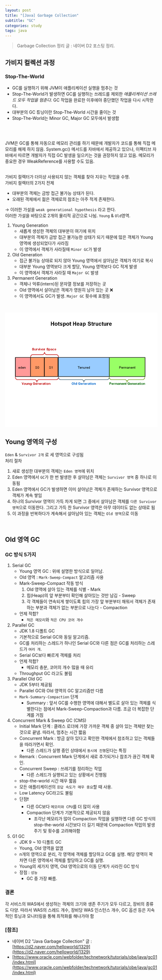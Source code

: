 ```yaml
---
layout: post
title: "[Java] Garbage Collection"
subtitle: "GC"
categories: study
tags: java
---
```


> Garbage Collection 정리 글 : 네이버 D2 포스팅 정리.


## 가비지 컬렉션 과정
### Stop-The-World
- GC를 실행하기 위해 JVM이 애플리케이션 실행을 멈추는 것
- Stop-The-World가 발생하면 GC를 실행하는 쓰레드를 제외한 *애플리케이션 쓰레드 모두 작업을 멈춘다*. GC 작업을 완료한 이후에야 중단했던 작업을 다시 시작한다.
- 대부분의 GC 튜닝이란 Stop-The-World 시간을 줄이는 것
- Stop-The-World는 Minor GC, Major GC 모두에서 발생함
<br/>
<br/>

JVM은 GC를 통해 자동으로 메모리 관리를 하기 때문에 개발자가 코드를 통해 직접 메모리를 해제 하지 않음. System.gc() 메서드를 자바에서 제공하고 있으나, 이펙티브 자바에서 따르면 개발자가 직접 GC 발생을 일으키는 것을 권장하지 않고 있음. 메모리가 중요한 경우 WeakReference를 사용할 수도 있음.
<br/>
<br/>

가비지 컬렉터가 더이상 사용되지 않는 객체를 찾아 지우는 작업을 수행.  
가비지 컬렉터의 2가지 전제  
- 대부분의 객체는 금방 접근 불가능 상태가 된다.
- 오래된 객체에서 젊은 객체로의 참조는 아주 적게 존재한다.

→ 이러한 가설을 `weak generational hypothesis` 라고 한다.  
이러한 가설을 바탕으로 2개의 물리적 공간으로 나뉨. `Young` & `Old`영역.  
1. Young Generation
    - 새롭게 생성한 객체의 대부분이 여기에 위치
    - 대부분의 객체가 금방 접근 불가능한 상태가 되기 때문에 많은 객체가 Young 영역에 생성되었다가 사라짐
    - 이 영역에서 객체가 사라질때 `Minor GC`가 발생
2. Old Generation
    - 접근 불가능 상태로 되지 않아 Young 영역에서 살아남은 객체가 여기로 복사
    - 대부분 Young 영역보다 크게 할당, Young 영역보다 GC 적게 발생
    - 이 영역에서 객체가 사라질 때 `Major GC` 발생
3. Permanent Generation
    - 객체나 억류(intern)된 문자열 정보를 저장하는 곳
    - Old 영역에서 살아남은 객체가 영원히 남아 있는 곳 ❌
    - 이 영역에서도 GC가 발생. `Major GC` 횟수에 포함됨
<br/>

![heap-structure](/assets/img/java/hotspot_heap_structure.PNG)

## Young 영역의 구성
`Eden` & `Survivor 2개` 로 세 영역으로 구성됨  
처리 절차  
1. 새로 생성한 대부분의 객체는 `Eden 영역`에 위치
2. Eden 영역에서 `GC`가 한 번 발생한 후 살아남은 객체는 `Survivor 영역` 중 하나로 이동됨
3. Eden 영역에서 GC가 발생하면 이미 살아남은 객체가 존재하는 Survivor 영역으로 객체가 계속 쌓임
4. 하나의 Survivor 영역이 가득 차게 되면 그 중에서 살아남은 객체를 `다른 Survivor 영역`으로 이동한다. 그리고 가득 찬 Survivor 영역은 아무 데이터도 없는 상태로 됨
5. 이 과정을 반복하다가 계속해서 살아남아 있는 객체는 `Old 영역`으로 이동
<br/>


## Old 영역 GC
### GC 방식 5가지
1. Serial GC
    - Young 영역 GC : 위에 설명한 방식으로 일어남.
    - Old 영역 : `Mark-Sweep-Compact` 알고리즘 사용  
    - Mark-Sweep-Compact 작동 방식
        1. Old 영역에 살아 있는 객체를 식별 - Mark
        2. 힙(Heap)의 앞 부분부터 확인해 살아있는 것만 남김 - Sweep
        3. 각 객체들이 연속되게 쌓이도록 힙의 가장 앞 부분부터 채워서 객체가 존재하는 부분과 객체가 없는 부분으로 나눈다 - Compaction
    - 언제 적합?
        - `적은 메모리`와 `적은 CPU 코어 개수`
2. Parallel GC
    - JDK 1.8 디폴트 GC
    - 기본적으로 Serial GC와 동일 알고리즘.
    - GC를 처리하는 스레드가 하나인 Serial GC와 다른 점은 GC를 처리하는 스레드가 `여러 개`.
    - Serial GC보다 빠르게 객체를 처리
    - 언제 적합?
        - 메모리 충분, 코어의 개수 많을 때 유리
    - Throughput GC 라고도 불림
3. Parallel Old GC
    - JDK 5부터 제공됨
    - Parallel GC와 Old 영역의 GC 알고리즘만 다름
    - `Mark-Summary-Compaction` 단계
        - Summary : 앞서 GC를 수행한 영역에 대해서 별도로 살아 있는 객체를 식별한다는 점에서 Mark-Sweep-Compaction과 다름. 조금 더 복잡한 단계를 거침
4. Concurrent Mark & Sweep GC (CMS)
    - Initial Mark 단계 : 클래스 로더에 가장 가까운 객체 중 살아 있는 객체만 찾는 것으로 끝냄. 따라서, 멈추는 시간 짧음
    - Concurrent Mark : 방금 살아 있다고 확인한 객체에서 참조하고 있는 객체들을 따라가면서 확인. 
        - 다른 스레드가 실행 중인 상태에서 `동시에 진행`된다는 특징
    - Remark : Concurrent Mark 단계에서 새로 추가되거나 참조가 끊긴 객체 확인.
    - Concurrent Sweep : 쓰레기를 정리하는 작업
        - 다른 스레드가 실행되고 있는 상황에서 진행됨
    - stop-the-world 시간 매우 짧음
    - 모든 애플리케이션의 `응답 속도가 매우 중요`할 때 사용.
    - Low Latency GC라고도 불림
    - 단점❗️
        - 다른 GC보다 `메모리와 CPU`를 더 많이 사용
        - Compaction 단계가 기본적으로 제공되지 않음
            - 조각난 메모리가 많아 Compaction 작업을 실행하면 다른 GC 방식의 stop-the-world 시간보다 더 길기 때문에 Compaction 작업의 발생 주기 및 횟수를 고려해야함
5. G1 GC
    - JDK 9 ~ 10 디폴트 GC
    - Young, Old 영역을 없앰
    - n개의 영역으로 분리, 각 영역에 객체를 할당하고 GC를 실행. 해당 영역이 꽉 차면 다른 영역에서 객체를 할당하고 GC를 실행.
    - Young의 세가지 영역, Old 영역으로의 이동 단계가 사라진 GC 방식
    - 장점 : `성능`
        - GC 중 가장 빠름.


### 결론
각 서비스의 WAS에서 생성하는 객체의 크기와 생존 주기가 모두 다르고, 장비의 종류도 다양. 따라서 WAS의 스레드 개수, 장비당 WAS 인스턴스 개수, GC 옵션 등은 지속적인 튜닝과 모니터링을 통해 최적화를 해나가야 함


### [참조]
- 네이버 D2 "Java Garbage Collection" 글 : [https://d2.naver.com/helloworld/1329](https://d2.naver.com/helloworld/1329)
- [https://www.oracle.com/webfolder/technetwork/tutorials/obe/java/gc01/index.html](https://www.oracle.com/webfolder/technetwork/tutorials/obe/java/gc01/index.html)
